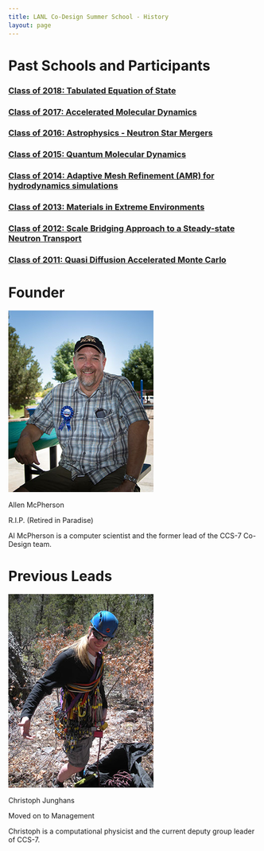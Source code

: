 ```yaml
---
title: LANL Co-Design Summer School - History
layout: page
---
```


# Past Schools and Participants

### [Class of 2018: Tabulated Equation of State](2018.html)

### [Class of 2017: Accelerated Molecular Dynamics](2017.html)

### [Class of 2016: Astrophysics - Neutron Star Mergers](2016.html)

### [Class of 2015: Quantum Molecular Dynamics](2015.html)

### [Class of 2014: Adaptive Mesh Refinement (AMR) for hydrodynamics simulations](2014.html)

### [Class of 2013: Materials in Extreme Environments](2013.html)

### [Class of 2012: Scale Bridging Approach to a Steady-state Neutron Transport](2012.html)

### [Class of 2011: Quasi Diffusion Accelerated Monte Carlo](2011.html)

# Founder
![](images/al-1.jpg)

Allen McPherson

R.I.P. (Retired in Paradise)

Al McPherson is a computer scientist and the former lead of the CCS-7 Co-Design team.

# Previous Leads
![](images/junghans.jpg)

Christoph Junghans

Moved on to Management

Christoph is a computational physicist and the current deputy group leader of CCS-7.